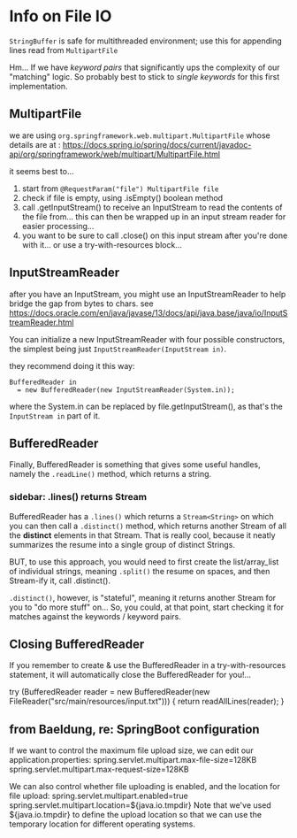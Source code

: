 # Info on File IO

`StringBuffer` is safe for multithreaded environment; use this for appending lines read from `MultipartFile`

Hm... If we have _keyword pairs_ that significantly ups the complexity of our "matching" logic. So probably best to stick to _single keywords_ for this first implementation.

## MultipartFile
we are using `org.springframework.web.multipart.MultipartFile`
whose details are at :
https://docs.spring.io/spring/docs/current/javadoc-api/org/springframework/web/multipart/MultipartFile.html

it seems best to...
1. start from `@RequestParam("file") MultipartFile file`
2. check if file is empty, using .isEmpty() boolean method
3. call .getInputStream() to receive an InputStream to read the contents of the file from... this can then be wrapped up in an input stream reader for easier processing...
4. you want to be sure to call .close() on this input stream after you're done with it... or use a try-with-resources block...

## InputStreamReader

after you have an InputStream, you might use an InputStreamReader to help bridge the gap from bytes to chars.
see https://docs.oracle.com/en/java/javase/13/docs/api/java.base/java/io/InputStreamReader.html

You can initialize a new InputStreamReader with four possible constructors, the simplest being just `InputStreamReader​(InputStream in)`.

they recommend doing it this way:
```
BufferedReader in
  = new BufferedReader(new InputStreamReader(System.in));
```
where the System.in can be replaced by file.getInputStream(), as that's the `InputStream in` part of it.

## BufferedReader

Finally, BufferedReader is something that gives some useful handles, namely the `.readLine()` method, which returns a string.

### sidebar: .lines() returns Stream
BufferedReader has a `.lines()` which returns a `Stream<String>` on which you can then call a `.distinct()` method, which returns another Stream<String> of all the **distinct** elements in that Stream. That is really cool, because it neatly summarizes the resume into a single group of distinct Strings.

BUT, to use this approach, you would need to first create the list/array_list of individual strings, meaning `.split()` the resume on spaces, and then Stream-ify it, call .distinct().

`.distinct()`, however, is "stateful", meaning it returns another Stream for you to "do more stuff" on... So, you could, at that point, start checking it for matches against the keywords / keyword pairs.

## Closing BufferedReader

If you remember to create & use the BufferedReader in a try-with-resources statement, it will automatically close the BufferedReader for you!...

try (BufferedReader reader =
       new BufferedReader(new FileReader("src/main/resources/input.txt"))) {
    return readAllLines(reader);
}

## from Baeldung, re: SpringBoot configuration

If we want to control the maximum file upload size, we can edit our application.properties:
spring.servlet.multipart.max-file-size=128KB
spring.servlet.multipart.max-request-size=128KB

We can also control whether file uploading is enabled, and the location for file upload:
spring.servlet.multipart.enabled=true
spring.servlet.multipart.location=${java.io.tmpdir}
Note that we've used ${java.io.tmpdir} to define the upload location so that we can use the temporary location for different operating systems.

